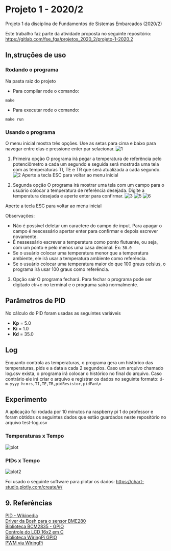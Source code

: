 # Projeto 1 - 2020/2

Projeto 1 da disciplina de Fundamentos de Sistemas Embarcados (2020/2)

Este trabalho faz parte da atividade proposta no seguinte repositório:
https://gitlab.com/fse_fga/projetos_2020_2/projeto-1-2020.2

## In,struções de uso

### Rodando o programa
Na pasta raiz do projeto

* Para compilar rode o comando:

`make`
<br>
* Para executar rode o comando:

`make run`

### Usando o programa

O menu inicial mostra três opções. Use as setas para cima e baixo para navegar entre elas e pressione enter par selacionar.
![1](https://user-images.githubusercontent.com/34405790/112048574-77464e80-8b46-11eb-8227-b82f27ecd69b.png)
1. Primeira opção
O programa irá pegar a temperatura de referência pelo potenciômetro a cada um segundo e seguida será mostrada uma tela com as temperaturas TI, TE e TR que será atualizada a cada segundo.
![2](https://user-images.githubusercontent.com/34405790/112048630-84fbd400-8b46-11eb-9a88-04aa719e7800.png)
Aperte a tecla ESC para voltar ao menu inicial

2. Segunda opção
O programa irá mostrar uma tela com um campo para o usuário colocar a temperatura de referência desejada.
Digite a temperatura desejada e aperte enter para confirmar.
![3](https://user-images.githubusercontent.com/34405790/112048651-8c22e200-8b46-11eb-8001-4256da3f3566.png)
![5](https://user-images.githubusercontent.com/34405790/112048668-904eff80-8b46-11eb-8c91-19a94750091a.png)
![6](https://user-images.githubusercontent.com/34405790/112048673-90e79600-8b46-11eb-8fbb-453b2dfbd3bc.png)

Aperte a tecla ESC para voltar ao menu inicial

Observações:
* Não é possível deletar um caractere do campo de input. Para apagar o campo é nescessário apertar enter para confirmar e depois escrever novamente.
* É nessessário escrever a temperatura como ponto flutuante, ou seja, com um ponto e pelo menos uma casa decimal. Ex: `30.0`
* Se o usuário colocar uma temperatura menor que a temperatura ambiente, ele irá usar a temperatura ambiente como referência.
* Se o usuário colocar uma temperatura maior do que 100 graus celsius, o programa irá usar 100 graus como referência.

3. Opção sair
O programa fechará.
Para fechar o programa pode ser digitado ctr+c no terminal e o programa sairá normalmente.

## Parâmetros de PID

No cálculo do PID foram usadas as seguintes variáveis

- **Kp** = 5.0
- **Ki** = 1.0
- **Kd** = 35.0

## Log
Enquanto controla as temperaturas, o programa gera um histórico das temperaturas, pids e a data a cada 2 segundos.
Caso um arquivo chamado log.csv exista, o programa irá colocar o histórico no final do arquivo. Caso contrário ele irá criar o arquivo e registrar os dados no seguinte formato:
`d-m-yyyy h:m:s,TI,TE,TR,pidResistor,pidFan\n`


## Experimento
 
A aplicação foi rodada por 10 minutos na raspberry pi 1 do professor e foram obtidos os seguintes dados que estão guardados neste repositório no arquivo test-log.csv

### Temperaturas x Tempo
![plot](https://user-images.githubusercontent.com/34405790/112048799-b2488200-8b46-11eb-9ca8-788f7ba1b0a5.png)

### PIDs x Tempo
![plot2](https://user-images.githubusercontent.com/34405790/112048840-bd9bad80-8b46-11eb-8bda-605a832f0178.png)


Foi usado o seguinte software para plotar os dados:
https://chart-studio.plotly.com/create/#/

## 9. Referências

[PID - Wikipedia](https://pt.wikipedia.org/wiki/Controlador_proporcional_integral_derivativo)  
[Driver da Bosh para o sensor BME280](https://github.com/BoschSensortec/BME280_driver)  
[Biblioteca BCM2835 - GPIO](http://www.airspayce.com/mikem/bcm2835/)  
[Controle do LCD 16x2 em C](http://www.bristolwatch.com/rpi/i2clcd.htm)  
[Biblioteca WiringPi GPIO](http://wiringpi.com)  
[PWM via WiringPi](https://www.electronicwings.com/raspberry-pi/raspberry-pi-pwm-generation-using-python-and-c)


